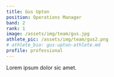 ```yaml
---
title: Gus Upton
position: Operations Manager
band: 2
rank: 1
image: /assets/img/team/gus.jpg
athlete_pic: /assets/img/team/gus2.png
# athlete_bio: gus-upton-athlete.md
profile: professional
---
```


Lorem ipsum dolor sic amet. 

